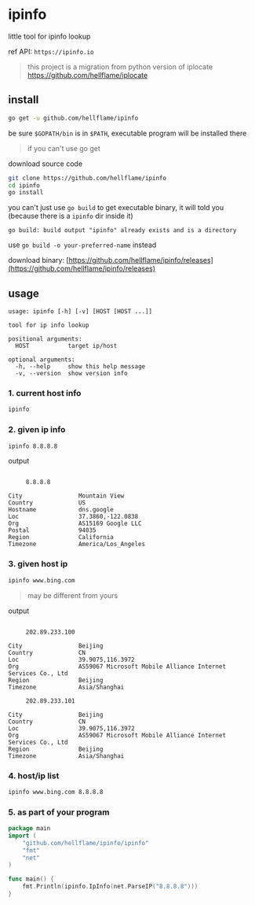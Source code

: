 # ipinfo

little tool for ipinfo lookup

ref API: `https://ipinfo.io`

> this project is a migration from python version of 
> iplocate https://github.com/hellflame/iplocate

## install

```bash
go get -u github.com/hellflame/ipinfo
```

be sure `$GOPATH/bin` is in `$PATH`, 
executable program will be installed there

> if you can't use go get

download source code

```bash
git clone https://github.com/hellflame/ipinfo
cd ipinfo
go install
```

you can't just use `go build` to get executable binary, 
it will told you (because there is a `ipinfo` dir inside it)

```
go build: build output "ipinfo" already exists and is a directory
```

use `go build -o your-preferred-name` instead

download binary: [https://github.com/hellflame/ipinfo/releases](https://github.com/hellflame/ipinfo/releases)

## usage

```
usage: ipinfo [-h] [-v] [HOST [HOST ...]]

tool for ip info lookup

positional arguments:
  HOST           target ip/host

optional arguments:
  -h, --help     show this help message
  -v, --version  show version info
```

### 1. current host info

```bash
ipinfo
```

### 2. given ip info

```bash
ipinfo 8.8.8.8
```

output

```

     8.8.8.8

City                Mountain View
Country             US
Hostname            dns.google
Loc                 37.3860,-122.0838
Org                 AS15169 Google LLC
Postal              94035
Region              California
Timezone            America/Los_Angeles
```

### 3. given host ip

```bash
ipinfo www.bing.com
```

> may be different from yours

output 

```

     202.89.233.100

City                Beijing
Country             CN
Loc                 39.9075,116.3972
Org                 AS59067 Microsoft Mobile Alliance Internet Services Co., Ltd
Region              Beijing
Timezone            Asia/Shanghai

     202.89.233.101

City                Beijing
Country             CN
Loc                 39.9075,116.3972
Org                 AS59067 Microsoft Mobile Alliance Internet Services Co., Ltd
Region              Beijing
Timezone            Asia/Shanghai
```

### 4. host/ip list

```bash
ipinfo www.bing.com 8.8.8.8 
```

### 5. as part of your program

```go
package main
import (
    "github.com/hellflame/ipinfo/ipinfo"
    "fmt"
    "net"
)

func main() {
    fmt.Println(ipinfo.IpInfo(net.ParseIP("8.8.8.8")))
}
```
